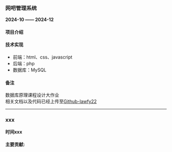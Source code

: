 ### 网吧管理系统
**2024-10 —— 2024-12**  

#### 项目介绍

#### 技术实现
- 前端：html、css、javascript
- 后端：php
- 数据库：MySQL

#### 备注
数据库原理课程设计大作业 <br>
相关文档以及代码已经上传至<a href="https://github.com/Iawfy22/WangBa" target="_blank">Github-Iawfy22</a>

---

### xxx
**时间xxx**  

#### 主要贡献:  

